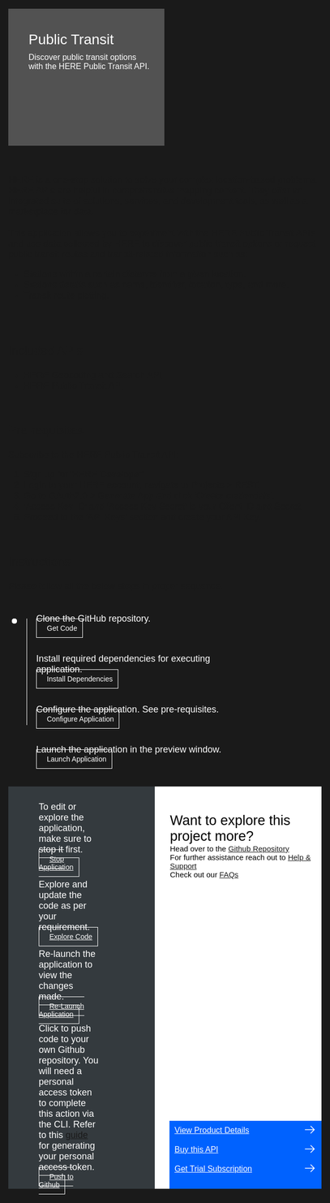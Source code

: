 
<html>
<head>
<meta name="viewport" content="width=device-width, initial-scale=1">
<style>
  html,
  div,
  body {
    background-color: #1a1a1a;
    font-family: 'IBM Plex Sans', sans-serif;
    font-size: 18px;
    outline: none;
  }
  body {
    font-family: Helvetica, sans-serif;
  }
  /* The actual timeline (the vertical ruler) */
  .timeline {
    position: relative;
    max-width: 1200px;
    margin: 0 auto;
    margin-left: 50px;
  }
  .content p {
    margin: 0px;
  }
  .content .afterbutton
  {
    padding-top: 16px;
  }
  /* The actual timeline (the vertical ruler) */
  .timeline::after {
    content: '';
    position: absolute;
    width: 1px;
    background-color: white;
    top: 15px;
    bottom: 80px;
    left: 18px;
    margin-left: -2px;
  }
  /* Container around content */
  .container {
    padding: 0px 0px;
    width: 70%;
    align-content: left;
    margin: 0px 0px 0px 0px;
    margin-left: 25px;
    margin-top: 32px;
  }
  /* The circles on the timeline */
  .container::after {
    content: '';
    position: absolute;
    width: 10px;
    height: 10px;
    right: -6px;
    background-color: white;
    border: 0px solid #FF9F55;
    top: 15px;
    border-radius: 50%;
    z-index: 1;
    margin: 0px 0px 0px 0px;
  }
  /* Place the container to the left */
  .left {
    left: 0px;
  }
  /* Place the container to the right */
  .right {
    left: 0px;
  }
  /* Add arrows to the left container (pointing right) */
  .left::before {
    content: " ";
    height: 0;
    top: 22px;
    width: 0;
    z-index: 1;
    right: 30px;
    border: medium solid white;
    border-width: 10px 0 10px 10px;
    border-color: transparent transparent transparent white;
  }
  /* Fix the circle for containers on the right side */
  .right::after {
    left: -13px;
  }
  /* The actual content */
  .content {
    padding: 5px 10px;
    color: white;
    background: transparent;
  }
  .button.is-dark.is-medium {
    font-family: 'IBM Plex Sans', sans-serif;
    background: transparent;
    border-color: white;
    color: #fff;
    border: 1px solid white;
    padding: 10px;
    padding-left: 20px;
    margin-bottom: 13px;
    border-radius: 0px;
    min-width: 180px;
    font-size: 14px;
    text-align: left;
    min-height: 48px;
    margin: 0px;
    justify-content:left;
  }
  .button.is-dark.is-medium:hover {
    font-family: 'IBM Plex Sans', sans-serif;
    background-color: #2a67f5;
    border-color: white;
    color: #fff;
    text-decoration: none;
  }
  .footer {
    display: flex;
    background-color: #343A3E;
    margin-top: 20px;
    padding: 0px;
    max-width: 1200px;
  }
  .github-icon {
    min-height: 100%;
    min-width: 100%;
    object-fit: cover;
    object-position: 250% 100px;
    opacity: 15%;
    bottom: 15px;
  }
  .image-content {
    padding: 5px 10px;
    background: transparent;
    color: black;
    position: absolute;
    font-size: 27px;
  }
  .image-div {
    position: relative;
    background-color: white;
    min-width: 50%;
    background-image: linear-gradient(rgba(255,255,255,0.9), rgba(255,255,255,0.9)), url("https://raw.githubusercontent.com/IBM/Developer-Playground/master/didact/images/github.svg");
    background-position: -50% 60px;
    background-repeat: no-repeat;
    padding-top: 20px;
    padding-left: 20px;
  }
  .image-btn {
    position: absolute;
    right: 0;
    bottom: 0%;
    background-color: #0062FF;
    width: 300px;
    padding: 0px;
    padding-bottom: 20px;
  }
  .image-link span 
  {
    float: right;
    font-size: 32px;
    padding-right: 20px;
  }
  .image-btn .image-link:hover
  {   
    text-decoration: none;
    color: white;
    background-color: #0353E9;
  }
  .image-btn  a:hover
  {
    text-decoration: none;
    color: white;
  }
  .image-link {
    color: white;
    display: block;
    padding: 5px 10px 5px 10px;
    line-height: 28px;
    font-size: 16px;
  }
  .header
  {
    background-image: url('https://github.com/IBM/Developer-Playground/blob/master/didact/images/banner-image.jpg?raw=true');
    background-position: right;
    width: 95%;
    min-height: 70px;
    display: inline-block;
    margin-top: 20px;
    margin-bottom: 20px;
    margin-left: 30px;
    margin-right: 30px;
    max-width: 1200px;
    background-repeat: no-repeat;
    background-size: 700px 500px;
  }
  .header .left-content
  {
   float: left;
    width: 50%;
    background-color: #525252;
    min-height: 270px;
    font-size: 16px;
  }
  .header .left-content h4
  {
    background: none;
    color: white;
    padding-left: 25px;
    padding-right: 25px;
  }
  .header .left-content div
  {
    background: none;
    color: white;
    padding-left: 15px;
    padding-right: 25px;
    font-size: 16px;
    margin-bottom: 10px;
    margin-top:10px;
  }
  .header .left-content ul
  {
    margin: 0px;
    margin-left: 25px;
    margin-bottom: 10px;
    line-height: 16px;
  }
  .container a
  {
    color: #78A9FF;
    background-color: transparent;
    text-decoration: none;
  }
  .container a:visited
  {
    color: #8C43FC;
    background-color: transparent;
    text-decoration: none;
  }
  .apptitle
  {
    margin-left: 25px;
    margin-top: 20px;
    margin-bottom: 0px;
    font-size: 28px;
    color: white;
  }
  .subheading
  {
    margin-left: 25px;
    margin-top: 0px;
    margin-bottom: 0px;
    font-size: 16px;
    color: #c1c7cd;
  }
  .assetdetails{
    margin-left: 30px;
    padding-bottom: 20px;
    margin-top: 16px;
}
  a:hover{
      color: #A6C8FF;
      text-decoration: underline;
  }
  a:visited{
      color: #BE95FF;
  }
  .description{
    margin-left: 30px;
    margin-top: 16px;
  }
</style>
</head>
<body>
   <div class="header">
      <div class="left-content">
          <div class="apptitle" style="font-size: 28px; color: white; padding-top:35px;"> 
             Public Transit
          </div>
          <div class="subheading">
            Discover public transit options with the HERE Public Transit API.
          </div>
      </div>
      </div>
   <br>
   <br>
      <div class="description">
          <div>
            HERE is a one-stop solution to solve your complex location-based problems. HERE APIs are helpful in comprehensive mapping content. They offer an integrated suite of solutions, services, and development tools, as well as a marketplace for data.
          </div>
          <br>
          <div>
            This application allows you to experiment with the HERE Public Transit APIs and use data collected by HERE to discover public transit options or request public transit routes and transit-related information such as:
          </div>
          <ul>
            <li>Stations within a certain distance from a given location.</li>
            <li>Stations details such as name, identifier, location, type, and more.</li>
            <li>Transit route plotting.</li>
          </ul>
      </div> 
   <br>
   <br>
    <div class="assetdetails">
            <p style="font-size: 24px;">Included APIs</p>
            <ul>
            <li><a href="https://developer.ibm.com/apis/catalog/heremaps--geocoding-and-search-api-v7/Introduction">HERE Geocoding and Search API</a></li>
            <li><a href="https://developer.ibm.com/apis/catalog/heremaps--here-public-transit-api/Introduction">HERE Public Transit API</a></li>
            </ul>
            <br>
            <p style="font-size: 24px;">Pre-requisites</p>
             <p><a href="https://developer.here.com/sign-up?create=Freemium-Basic&keepState=true&step=account">Subscribe  </a> to the HERE Public Transit API:</p>
            <ol>
            <li>Sign up for 'HERE Developer'.</li>
            <li>Login to your HERE account, navigate to Projects > REST.</li>
            <li>Go to OAuth2.0 > Generate App and click 'Create credentials'. </li>
            <li>'Access Key ID' and 'Access Key Secret' is your Client ID and Secret.</li>
            <li>Proceed to the 'API Keys' section and create your API Key.</li>
            </ol>
            <br>
            <p style="font-size: 24px;">Instructions</p>
            <p>Please follow all the below steps in proper sequence.</p>
        </div>
   <div class="timeline">
      <div class="container right" style="margin-top:0px;padding-top:0px;">
         <div class="content">
            <p>Clone the GitHub repository.</p>
            <a class="button is-dark is-medium" title="Get the Code" href="didact://?commandId=extension.sendToTerminal&text=HEREPublicTransit%7Cget-code%7CHEREPublicTransit|git%20clone%20-b%20HERE%20--sparse%20https://github.com/IBM/Developer-Playground.git%20${CHE_PROJECTS_ROOT}/here-public-transit/%20%26%26%20cd%20${CHE_PROJECTS_ROOT}/here-public-transit/%20%26%26%20git%20sparse-checkout%20init%20--cone%20%26%26%20git%20sparse-checkout%20add%20HEREPublicTransit">Get Code</a>
         </div>
      </div>
      <div class="container right">
         <div class="content">
            <p>Install required dependencies for executing application.</p>
            <a class="button is-dark is-medium" title="Build the Application" href="didact://?commandId=extension.sendToTerminal&text=HEREPublicTransit%7Cbuild-application%7CHEREPublicTransit%7Ccd%20${CHE_PROJECTS_ROOT}/here-public-transit/HEREPublicTransit%20%26%26%20npm%20config%20set%20@here:registry%20https://repo.platform.here.com/artifactory/api/npm/maps-api-for-javascript/%20%26%26%20npm%20install%20--production">Install Dependencies</a>
         </div>
      </div>     
      <div class="container right">
         <div class="content">
            <p>Configure the application. See pre-requisites.</p>
            <a class="button is-dark is-medium" title="Open the File" href="didact://?commandId=extension.openFile&text=HEREPublicTransit%7Cconfigure-application%7C${CHE_PROJECTS_ROOT}/here-public-transit/HEREPublicTransit/.env">Configure Application</a>
         </div>
      </div>
      <div class="container right">
         <div class="content">
            <p>Launch the application in the preview window.</p>
            <a class="button is-dark is-medium" title="Launch the Application" href="didact://?commandId=extension.sendToTerminal&text=HEREPublicTransit%7Claunch-application%7CHEREPublicTransit|cd%20${CHE_PROJECTS_ROOT}/here-public-transit/HEREPublicTransit%20%26%26%20node%20token.js%20%26%26%20node%20server.js">Launch Application</a>
         </div>
      </div>
   </div>
   <br>
   <div class="footer" style="margin-left:30px;">
      <div class="content" style="padding:30px;padding-left:60px;margin-right:80px;padding-bottom:0px;">
         <p>To edit or explore the application, make sure to stop it first.</p>
         <a class="button is-dark is-medium afterbutton" title="Stop Application" href="didact://?commandId=vscode.didact.sendNamedTerminalCtrlC&text=HEREPublicTransit" >Stop Application</a>
         <p class="afterbutton">Explore and update the code as per your requirement.</p>
         <a class="button is-dark is-medium afterbutton" title="Explore the Code" href="didact://?commandId=extension.openFile&text=HEREPublicTransit%7Cexplore-code%7C${CHE_PROJECTS_ROOT}/here-public-transit/HEREPublicTransit/src/App.js">Explore Code</a>
         <p class="afterbutton ">Re-launch the application to view the changes made.</p>
         <a class="button is-dark is-medium afterbutton" title="Re-Launch the Application" href="didact://?commandId=extension.sendToTerminal&text=HEREPublicTransit%7Crelaunch-application%7CHEREPublicTransit|cd%20${CHE_PROJECTS_ROOT}/here-public-transit/HEREPublicTransit%20%26%26%20npm%20install%20%26%26%20export%20REACT_APP_mode=dev%20%26%26%20npm%20start">Re-Launch Application</a>
          <p style="margin-top:10px;">Click to push code to your own Github repository. You will need a personal access token to complete this action via the CLI. Refer to this <a href="https://docs.github.com/en/authentication/keeping-your-account-and-data-secure/creating-a-personal-access-token">guide</a> for generating your personal access token.</p>
            <a class="button is-dark is-medium" title="Delete services from IBM Cloud" href="didact://?commandId=vscode.didact.sendNamedTerminalAString&text=sandbox%20terminal$$sh%20/github.sh ">Push to Github</a>
      </div>
      <div class="image-div">
         <p class="image-content">Want to explore this project more?
            <span style="font-size:15px;margin-top:0px;display:block;">Head over to the <a href="https://github.com/IBM/Developer-Playground/tree/HERE/HEREPublicTransit" target="_blank">Github Repository</a></span>
            <span style="font-size:15px;margin-top:0px;display:block;">For further assistance reach out to <a href="https://github.com/IBM/Technology-Sandbox-Support/issues/new/choose" target="_blank"> Help & Support</a></span>
            <span style="font-size:15px;margin-top:0px;display:block;">Check out our <a href="https://ibm.github.io/Technology-Sandbox-Support/" target="_blank"> FAQs</a></span>
         </p>
         <div class="image-btn">
            <a class="image-link" href="didact://?commandId=extension.openURL&text=HEREPublicTransit%7Cview-product-details%7Chttps://developer.here.com/documentation/public-transit/dev_guide/index.html" target="_blank">
               View Product Details 
               <span>
                  <svg style="position: absolute; right: 10px;" fill="#ffffff" focusable="false" preserveAspectRatio="xMidYMid meet" xmlns="http://www.w3.org/2000/  svg" width="25" height="25" viewBox="0 0 32 32" aria-hidden="true">
                     <path d="M18 6L16.6 7.4 24.1 15 3 15 3 17 24.1 17 16.6 24.6 18 26 28 16z"></path>
                     <title>Arrow right</title>
                  </svg>
               </span>
            </a>
            <a class="image-link" href="didact://?commandId=extension.openURL&text=HEREPublicTransit%7Cbuy-this-product%7Chttps://developer.here.com/pricing" target="_blank">
               Buy this API 
               <span>
                  <svg style="position: absolute; right: 10px;" fill="#ffffff" focusable="false" preserveAspectRatio="xMidYMid meet" xmlns="http://www.w3.org/2000/  svg" width="25" height="25" viewBox="0 0 32 32" aria-hidden="true">
                     <path d="M18 6L16.6 7.4 24.1 15 3 15 3 17 24.1 17 16.6 24.6 18 26 28 16z"></path>
                     <title>Arrow right</title>
                  </svg>
               </span>
            </a>
            <a class="image-link" href="didact://?commandId=extension.openURL&text=HEREPublicTransit%7Cget-trial-subscription%7Chttps://developer.here.com/sign-up?create=Freemium-Basic&keepState=true&step=account" target="_blank">
               Get Trial Subscription 
               <span>
                  <svg style="position: absolute; right: 10px;" fill="#ffffff" focusable="false" preserveAspectRatio="xMidYMid meet" xmlns="http://www.w3.org/2000/  svg" width="25" height="25" viewBox="0 0 32 32" aria-hidden="true">
                     <path d="M18 6L16.6 7.4 24.1 15 3 15 3 17 24.1 17 16.6 24.6 18 26 28 16z"></path>
                     <title>Arrow right</title>
                  </svg>
               </span>
            </a>
         </div>
      </div>
   </div>
   <br><br>
</body>
</html>
